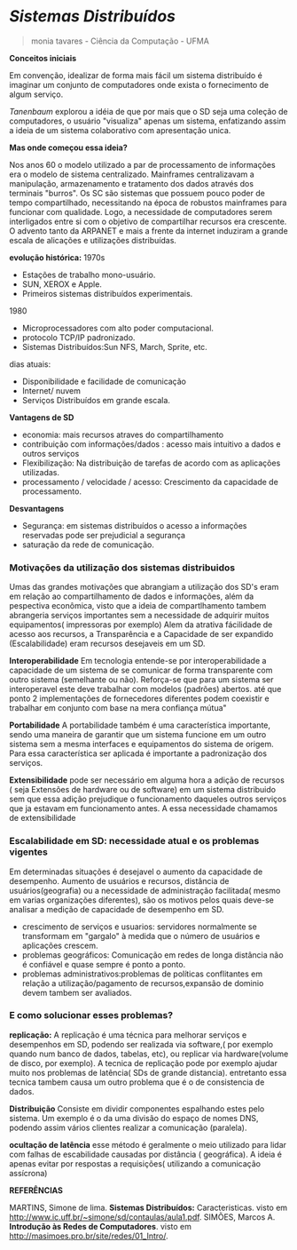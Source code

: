 # *Sistemas Distribuídos*
> monia tavares - Ciência da Computação - UFMA

**Conceitos iniciais**

Em convenção, idealizar de forma mais fácil um sistema distribuído é imaginar um conjunto de computadores onde exista o fornecimento de algum serviço.

*Tanenbaum* explorou a idéia de que por mais que o SD seja uma coleção de computadores, o usuário "visualiza" apenas um sistema, enfatizando assim a ideia de um sistema colaborativo com apresentação unica.

**Mas onde começou essa ideia?**

Nos anos 60 o modelo utilizado a par de processamento de informações era o modelo de sistema centralizado. Mainframes centralizavam a manipulação, armazenamento e tratamento dos dados através dos terminais "burros".
Os SC são sistemas que possuem pouco poder de tempo compartilhado, necessitando na época de  robustos mainframes para funcionar com qualidade. 
Logo, a necessidade de computadores serem interligados entre si com o objetivo de compartilhar recursos era crescente.
O advento tanto da ARPANET e mais a frente da internet induziram a grande escala de alicações e utilizações distribuídas.

**evolução histórica:**
1970s
- Estações de trabalho mono-usuário.
- SUN, XEROX e Apple.
- Primeiros sistemas distribuídos experimentais.

1980
- Microprocessadores com alto poder computacional.
- protocolo TCP/IP padronizado.
- Sistemas Distribuídos:Sun NFS, March, Sprite, etc.

dias atuais:
- Disponibilidade e facilidade de comunicação
- Internet/ nuvem
- Serviços Distribuídos em grande escala.

**Vantagens de SD**
- economia: mais recursos atraves do compartilhamento
- contribuição com informações/dados : acesso mais intuitivo a dados e outros serviços
- Flexibilização: Na distribuição de tarefas de acordo com as aplicações utilizadas.
- processamento / velocidade / acesso: Crescimento da capacidade de processamento.

**Desvantagens**
- Segurança: em sistemas distribuídos o acesso a informações reservadas pode ser prejudicial a segurança
- saturação da rede de comunicação.

### Motivações da utilização dos sistemas distribuidos
 Umas das grandes motivações que abrangiam a utilização dos SD's eram em relação ao compartilhamento de dados e informações, além da pespectiva econômica, visto que a ideia de compartlhamento tambem abrangeria serviços importantes sem a necessidade de adquirir muitos equipamentos( impressoras por exemplo)
Alem da atrativa fácilidade de acesso aos recursos, a Transparência e a Capacidade de ser expandido (Escalabilidade) eram recursos desejaveis em um SD.

**Interoperabilidade**
Em tecnologia entende-se por interoperabilidade a capacidade de um sistema de se comunicar de forma transparente com outro sistema (semelhante ou não). Reforça-se que para um sistema ser interoperavel este deve trabalhar com modelos (padrões) abertos.
até que ponto 2 implementações de fornecedores diferentes podem coexistir e trabalhar em conjunto com base na mera confiança mútua"

**Portabilidade**
A portabilidade também é uma característica importante, sendo uma maneira de garantir que um sistema funcione em um outro sistema sem a mesma interfaces e equipamentos do sistema de origem. Para essa característica ser aplicada é importante a padronização dos serviços.

**Extensibilidade**
pode ser necessário em alguma hora a adição de recursos ( seja Extensões de hardware ou de software) em um sistema distribuido sem que essa adição prejudique o funcionamento daqueles outros serviços que ja estavam em funcionamento antes. A essa necessidade chamamos de extensibilidade



### Escalabilidade em SD: necessidade atual e os problemas vigentes

Em determinadas situações é desejavel o aumento da capacidade de desempenho. Aumento de usuários e recursos, distância de usuários(geografia) ou a necessidade de administração facilitada( mesmo em varias organizações diferentes), são os motivos pelos quais deve-se analisar a medição de capacidade de desempenho em SD.

- crescimento de serviços e usuarios: servidores normalmente se transformam em "gargalo" à medida que o número de usuários e aplicações crescem.
- problemas geográficos: Comunicação em redes de longa distância não é confiável e quase sempre é ponto a ponto. 
- problemas administrativos:problemas de políticas conflitantes em relação a utilização/pagamento de recursos,expansão de dominio 
devem tambem ser avaliados.

### E como solucionar esses problemas?

**replicação:**
A replicação é uma técnica para melhorar serviços e desempenhos em SD, podendo ser realizada via software,( por exemplo quando num banco de dados, tabelas, etc), ou replicar via hardware(volume de disco, por exemplo).
A tecnica de replicação pode por exemplo ajudar muito nos problemas de latência( SDs de grande distancia). entretanto essa tecnica tambem causa um outro problema que é o de consistencia de dados.

**Distribuição**
Consiste em dividir componentes espalhando estes pelo sistema. Um exemplo é o da uma divisão do espaço de nomes DNS,  podendo assim vários clientes realizar a comunicação (paralela).

**ocultação de latência**
esse método é geralmente o meio utilizado para lidar com falhas de escabilidade causadas por distância ( geográfica). A ideia é apenas evitar por respostas a requisições( utilizando a comunicação assícrona)

**REFERÊNCIAS**

MARTINS, Simone de lima. **Sistemas Distribuídos:** Caracteristicas. visto em http://www.ic.uff.br/~simone/sd/contaulas/aula1.pdf.
SIMÕES, Marcos A. **Introdução às Redes de Computadores**. visto em http://masimoes.pro.br/site/redes/01_Intro/.













